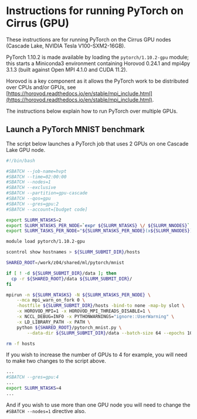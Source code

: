 Instructions for running PyTorch on Cirrus (GPU)
================================================

These instructions are for running PyTorch on the Cirrus GPU nodes (Cascade Lake, NVIDIA Tesla V100-SXM2-16GB).

PyTorch 1.10.2 is made available by loading the `pytorch/1.10.2-gpu` module; this starts a Miniconda3 environment
containing Horovod 0.24.1 and mpi4py 3.1.3 (built against Open MPI 4.1.0 and CUDA 11.2).

Horovod is a key component as it allows the PyTorch work to be distributed over CPUs and/or GPUs,
see [https://horovod.readthedocs.io/en/stable/mpi_include.html](https://horovod.readthedocs.io/en/stable/mpi_include.html).

The instructions below explain how to run PyTorch over multiple GPUs.


Launch a PyTorch MNIST benchmark
--------------------------------

The script below launches a PyTorch job that uses 2 GPUs on one Cascade Lake GPU node.


```bash
#!/bin/bash

#SBATCH --job-name=hvpt
#SBATCH --time=02:00:00
#SBATCH --nodes=1
#SBATCH --exclusive
#SBATCH --partition=gpu-cascade
#SBATCH --qos=gpu
#SBATCH --gres=gpu:2
#SBATCH --account=[budget code]

export SLURM_NTASKS=2
export SLURM_NTASKS_PER_NODE=`expr ${SLURM_NTASKS} \/ ${SLURM_NNODES}`
export SLURM_TASKS_PER_NODE="${SLURM_NTASKS_PER_NODE}(x${SLURM_NNODES})"

module load pytorch/1.10.2-gpu

scontrol show hostnames > ${SLURM_SUBMIT_DIR}/hosts

SHARED_ROOT=/work/z04/shared/ml/pytorch/mnist

if [ ! -d ${SLURM_SUBMIT_DIR}/data ]; then
  cp -r ${SHARED_ROOT}/data ${SLURM_SUBMIT_DIR}/
fi

mpirun -n ${SLURM_NTASKS} -N ${SLURM_NTASKS_PER_NODE} \
    --mca mpi_warn_on_fork 0 \
    -hostfile ${SLURM_SUBMIT_DIR}/hosts -bind-to none -map-by slot \
    -x HOROVOD_MPI=1 -x HOROVOD_MPI_THREADS_DISABLE=1 \
    -x NCCL_DEBUG=INFO -x PYTHONWARNINGS="ignore::UserWarning" \
    -x LD_LIBRARY_PATH -x PATH \
    python ${SHARED_ROOT}/pytorch_mnist.py \
        --data-dir ${SLURM_SUBMIT_DIR}/data --batch-size 64 --epochs 10

rm -f hosts
```


If you wish to increase the number of GPUs to 4 for example, you will need to make
two changes to the script above.

```bash
...
#SBATCH --gres=gpu:4
...
export SLURM_NTASKS=4
...
```

And if you wish to use more than one GPU node you will need to change
the `#SBATCH --nodes=1` directive also.
